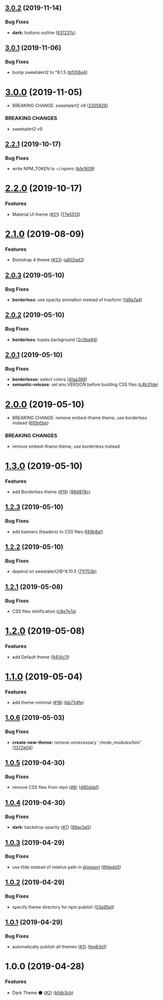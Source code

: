 ## [3.0.2](https://github.com/sweetalert2/sweetalert2-themes/compare/v3.0.1...v3.0.2) (2019-11-14)


### Bug Fixes

* **dark:** buttons outline ([631237c](https://github.com/sweetalert2/sweetalert2-themes/commit/631237c0057de9ed6da0dcbbf4632a4d9b361bfd))

## [3.0.1](https://github.com/sweetalert2/sweetalert2-themes/compare/v3.0.0...v3.0.1) (2019-11-06)


### Bug Fixes

* bump sweetalert2 to ^9.1.5 ([bf056e4](https://github.com/sweetalert2/sweetalert2-themes/commit/bf056e4752d649e519c09e0b36d7c9a67dc08e4e))

# [3.0.0](https://github.com/sweetalert2/sweetalert2-themes/compare/v2.2.1...v3.0.0) (2019-11-05)


* BREAKING CHANGE: sweetalert2 v9 ([2205826](https://github.com/sweetalert2/sweetalert2-themes/commit/22058264538493c1309d889908184400d57613c0))


### BREAKING CHANGES

* sweetalert2 v9

## [2.2.1](https://github.com/sweetalert2/sweetalert2-themes/compare/v2.2.0...v2.2.1) (2019-10-17)


### Bug Fixes

* write NPM_TOKEN to ~/.npmrc ([bfe1609](https://github.com/sweetalert2/sweetalert2-themes/commit/bfe1609425c60c9123069db982b521af7aa27c38))

# [2.2.0](https://github.com/sweetalert2/sweetalert2-themes/compare/v2.1.0...v2.2.0) (2019-10-17)


### Features

* Material UI theme ([#21](https://github.com/sweetalert2/sweetalert2-themes/issues/21)) ([77e5513](https://github.com/sweetalert2/sweetalert2-themes/commit/77e5513ecd96e637d09d0c0ba4054fb0c98bebee))

# [2.1.0](https://github.com/sweetalert2/sweetalert2-themes/compare/v2.0.3...v2.1.0) (2019-08-09)


### Features

* Bootstrap 4 theme ([#23](https://github.com/sweetalert2/sweetalert2-themes/issues/23)) ([a802ed3](https://github.com/sweetalert2/sweetalert2-themes/commit/a802ed3))

## [2.0.3](https://github.com/sweetalert2/sweetalert2-themes/compare/v2.0.2...v2.0.3) (2019-05-10)


### Bug Fixes

* **borderless:** use opacity animation instead of trasform ([1d9a7a4](https://github.com/sweetalert2/sweetalert2-themes/commit/1d9a7a4))

## [2.0.2](https://github.com/sweetalert2/sweetalert2-themes/compare/v2.0.1...v2.0.2) (2019-05-10)


### Bug Fixes

* **borderless:** toasts background ([2c0be84](https://github.com/sweetalert2/sweetalert2-themes/commit/2c0be84))

## [2.0.1](https://github.com/sweetalert2/sweetalert2-themes/compare/v2.0.0...v2.0.1) (2019-05-10)


### Bug Fixes

* **borderlesse:** select colors ([4faa389](https://github.com/sweetalert2/sweetalert2-themes/commit/4faa389))
* **semantic-release:** set env.VERSION before building CSS files ([c4b31de](https://github.com/sweetalert2/sweetalert2-themes/commit/c4b31de))

# [2.0.0](https://github.com/sweetalert2/sweetalert2-themes/compare/v1.3.0...v2.0.0) (2019-05-10)


* BREAKING CHANGE: remove embed-iframe theme, use borderless instead ([6f0b0be](https://github.com/sweetalert2/sweetalert2-themes/commit/6f0b0be))


### BREAKING CHANGES

* remove embed-iframe theme, use borderless instead

# [1.3.0](https://github.com/sweetalert2/sweetalert2-themes/compare/v1.2.3...v1.3.0) (2019-05-10)


### Features

* add Borderless theme ([#19](https://github.com/sweetalert2/sweetalert2-themes/issues/19)) ([88d878c](https://github.com/sweetalert2/sweetalert2-themes/commit/88d878c))

## [1.2.3](https://github.com/sweetalert2/sweetalert2-themes/compare/v1.2.2...v1.2.3) (2019-05-10)


### Bug Fixes

* add banners (headers) to CSS files ([f49b8af](https://github.com/sweetalert2/sweetalert2-themes/commit/f49b8af))

## [1.2.2](https://github.com/sweetalert2/sweetalert2-themes/compare/v1.2.1...v1.2.2) (2019-05-10)


### Bug Fixes

* depend on sweetalert2@^8.10.5 ([71f703b](https://github.com/sweetalert2/sweetalert2-themes/commit/71f703b))

## [1.2.1](https://github.com/sweetalert2/sweetalert2-themes/compare/v1.2.0...v1.2.1) (2019-05-08)


### Bug Fixes

* CSS files minification ([c8e7e7a](https://github.com/sweetalert2/sweetalert2-themes/commit/c8e7e7a))

# [1.2.0](https://github.com/sweetalert2/sweetalert2-themes/compare/v1.1.0...v1.2.0) (2019-05-08)


### Features

* add Default theme ([9414c11](https://github.com/sweetalert2/sweetalert2-themes/commit/9414c11))

# [1.1.0](https://github.com/sweetalert2/sweetalert2-themes/compare/v1.0.6...v1.1.0) (2019-05-04)


### Features

* add theme-minimal ([#18](https://github.com/sweetalert2/sweetalert2-themes/issues/18)) ([bb734fe](https://github.com/sweetalert2/sweetalert2-themes/commit/bb734fe))

## [1.0.6](https://github.com/sweetalert2/sweetalert2-themes/compare/v1.0.5...v1.0.6) (2019-05-03)


### Bug Fixes

* **create-new-theme:** remove unnecessary './node_modules/bin/' ([1372e04](https://github.com/sweetalert2/sweetalert2-themes/commit/1372e04))

## [1.0.5](https://github.com/sweetalert2/sweetalert2-themes/compare/v1.0.4...v1.0.5) (2019-04-30)


### Bug Fixes

* remove CSS files from repo ([#8](https://github.com/sweetalert2/sweetalert2-themes/issues/8)) ([480ddaf](https://github.com/sweetalert2/sweetalert2-themes/commit/480ddaf))

## [1.0.4](https://github.com/sweetalert2/sweetalert2-themes/compare/v1.0.3...v1.0.4) (2019-04-30)


### Bug Fixes

* **dark:** backdrop opacity ([#7](https://github.com/sweetalert2/sweetalert2-themes/issues/7)) ([89ac5e5](https://github.com/sweetalert2/sweetalert2-themes/commit/89ac5e5))

## [1.0.3](https://github.com/sweetalert2/sweetalert2-themes/compare/v1.0.2...v1.0.3) (2019-04-29)


### Bug Fixes

* use tilde instead of relative path in [@import](https://github.com/import) ([8fdedd5](https://github.com/sweetalert2/sweetalert2-themes/commit/8fdedd5))

## [1.0.2](https://github.com/sweetalert2/sweetalert2-themes/compare/v1.0.1...v1.0.2) (2019-04-29)


### Bug Fixes

* specify theme directory for npm publish ([03a95e1](https://github.com/sweetalert2/sweetalert2-themes/commit/03a95e1))

## [1.0.1](https://github.com/sweetalert2/sweetalert2-themes/compare/v1.0.0...v1.0.1) (2019-04-29)


### Bug Fixes

* automatically publish all themes ([#3](https://github.com/sweetalert2/sweetalert2-themes/issues/3)) ([fee83e1](https://github.com/sweetalert2/sweetalert2-themes/commit/fee83e1))

# 1.0.0 (2019-04-28)


### Features

* Dark Theme ⚫ ([#2](https://github.com/sweetalert2/sweetalert2-themes/issues/2)) ([bfdb3cb](https://github.com/sweetalert2/sweetalert2-themes/commit/bfdb3cb))
